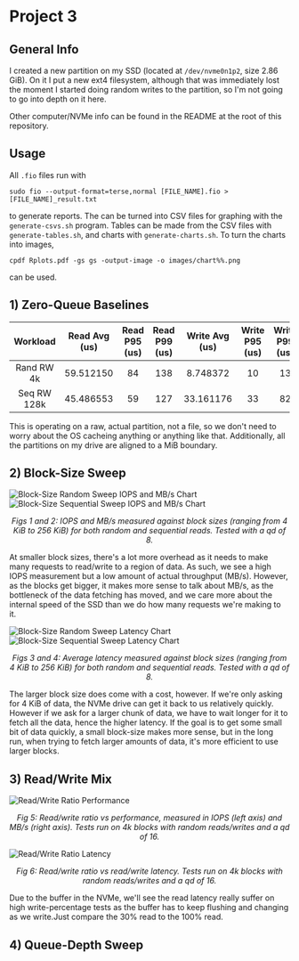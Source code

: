 # Project 3
## General Info
I created a new partition on my SSD (located at `/dev/nvme0n1p2`, size 2.86
GiB). On it I put a new ext4 filesystem, although that was immediately lost the
moment I started doing random writes to the partition, so I'm not going to go
into depth on it here.

Other computer/NVMe info can be found in the README at the root of this
repository.

## Usage
All `.fio` files run with
```
sudo fio --output-format=terse,normal [FILE_NAME].fio > [FILE_NAME]_result.txt
```
to generate reports. The can be turned into CSV files for graphing with the
`generate-csvs.sh` program. Tables can be made from the CSV files with
`generate-tables.sh`, and charts with `generate-charts.sh`. To turn the charts
into images,
```
cpdf Rplots.pdf -gs gs -output-image -o images/chart%%.png
```
can be used.

## 1) Zero-Queue Baselines
|  Workload   | Read Avg (us) | Read P95 (us) | Read P99 (us) | Write Avg (us) | Write P95 (us) | Write P99 (us) |
|:-----------:|:-------------:|:-------------:|:-------------:|:--------------:|:--------------:|:--------------:|
| Rand RW 4k  |   59.512150   |      84       |      138      |    8.748372    |       10       |       13       |
| Seq RW 128k |   45.486553   |      59       |      127      |    33.161176   |       33       |       82       |

This is operating on a raw, actual partition, not a file, so we don't need to
worry about the OS cacheing anything or anything like that. Additionally, all
the partitions on my drive are aligned to a MiB boundary.

## 2) Block-Size Sweep
![Block-Size Random Sweep IOPS and MB/s Chart](images/chart01.png)
![Block-Size Sequential Sweep IOPS and MB/s Chart](images/chart03.png)
*<center>Figs 1 and 2: IOPS and MB/s measured against block sizes (ranging from
4 KiB to 256 KiB) for both random and sequential reads. Tested with a qd of
8.</center>*

At smaller block sizes, there's a lot more overhead as it needs to make many
requests to read/write to a region of data. As such, we see a high IOPS
measurement but a low amount of actual throughput (MB/s). However, as the blocks
get bigger, it makes more sense to talk about MB/s, as the bottleneck of the
data fetching has moved, and we care more about the internal speed of the SSD
than we do how many requests we're making to it.

![Block-Size Random Sweep Latency Chart](images/chart02.png)
![Block-Size Sequential Sweep Latency Chart](images/chart04.png)
*<center>Figs 3 and 4: Average latency measured against block sizes (ranging
from 4 KiB to 256 KiB) for both random and sequential reads. Tested with a qd of
8.</center>*

The larger block size does come with a cost, however. If we're only asking for 4
KiB of data, the NVMe drive can get it back to us relatively quickly. However if
we ask for a larger chunk of data, we have to wait longer for it to fetch all
the data, hence the higher latency. If the goal is to get some small bit of data
quickly, a small block-size makes more sense, but in the long run, when trying
to fetch larger amounts of data, it's more efficient to use larger blocks.

## 3) Read/Write Mix
![Read/Write Ratio Performance](images/chart05.png)
*<center>Fig 5: Read/write ratio vs performance, measured in IOPS (left axis)
and MB/s (right axis). Tests run on 4k blocks with random reads/writes and a qd
of 16.</center>*

![Read/Write Ratio Latency](images/chart06.png)
*<center>Fig 6: Read/write ratio vs read/write latency. Tests run on 4k blocks
with random reads/writes and a qd of 16.</center>*

Due to the buffer in the NVMe, we'll see the read latency really suffer on high
write-percentage tests as the buffer has to keep flushing and changing as we
write.Just compare the 30% read to the 100% read.

## 4) Queue-Depth Sweep
